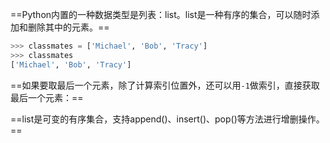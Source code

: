 ==Python内置的一种数据类型是列表：list。list是一种有序的集合，可以随时添加和删除其中的元素。==

``` python
>>> classmates = ['Michael', 'Bob', 'Tracy']
>>> classmates
['Michael', 'Bob', 'Tracy']
```

==如果要取最后一个元素，除了计算索引位置外，还可以用`-1`做索引，直接获取最后一个元素：==

==list是可变的有序集合，支持append()、insert()、pop()等方法进行增删操作。==